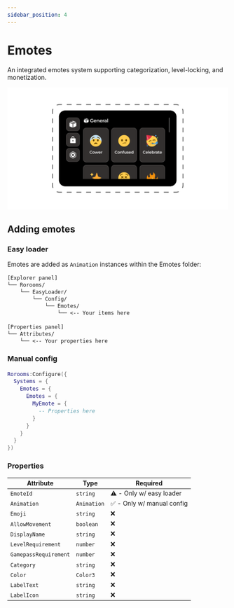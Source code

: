 ```yaml
---
sidebar_position: 4
---
```


# Emotes

An integrated emotes system supporting categorization, level-locking, and monetization.

![Emotes menu](menu.png)

## Adding emotes

### Easy loader

Emotes are added as `Animation` instances within the Emotes folder:

```
[Explorer panel]
└── Rorooms/
    └── EasyLoader/
        └── Config/
            └── Emotes/
                └── <-- Your items here

[Properties panel]
└── Attributes/
    └── <-- Your properties here
```

### Manual config

```lua
Rorooms:Configure({
  Systems = {
    Emotes = {
      Emotes = {
        MyEmote = {
          -- Properties here
        }
      }
    }
  }
})
```

### Properties

| Attribute             | Type        | Required                  |
| --------------------- | ----------- | ------------------------- |
| `EmoteId`             | `string`    | ⚠️ - Only w/ easy loader   |
| `Animation`           | `Animation` | ✅ - Only w/ manual config |
| `Emoji`               | `string`    | ❌                         |
| `AllowMovement`       | `boolean`   | ❌                         |
| `DisplayName`         | `string`    | ❌                         |
| `LevelRequirement`    | `number`    | ❌                         |
| `GamepassRequirement` | `number`    | ❌                         |
| `Category`            | `string`    | ❌                         |
| `Color`               | `Color3`    | ❌                         |
| `LabelText`           | `string`    | ❌                         |
| `LabelIcon`           | `string`    | ❌                         |